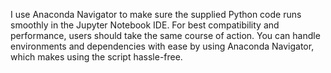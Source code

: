 I use Anaconda Navigator to make sure the supplied Python code runs smoothly in the Jupyter Notebook IDE. For best compatibility and performance, users should take the same course of action. You can handle environments and dependencies with ease by using Anaconda Navigator, which makes using the script hassle-free.
